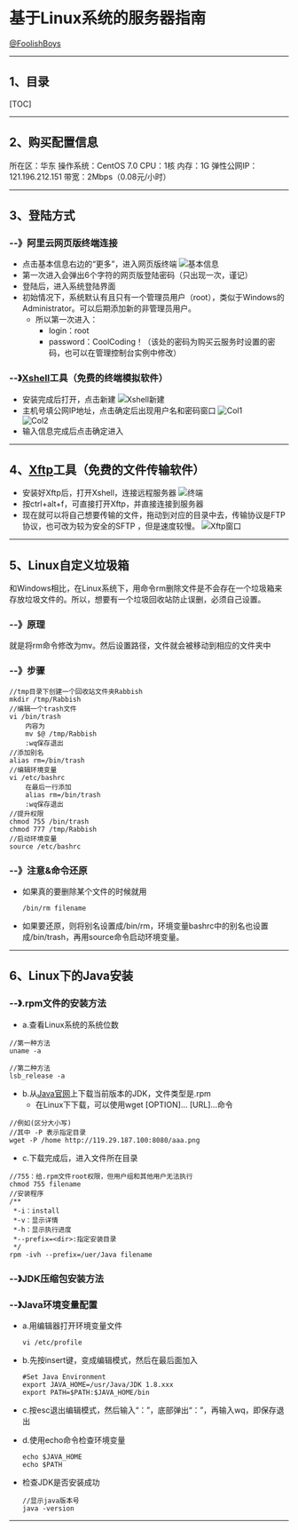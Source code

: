 # 基于Linux系统的服务器指南
[@FoolishBoys](https://github.com/FoolishBoys)

-----
## 1、目录
[TOC]

-----
## 2、购买配置信息
所在区：华东
操作系统：CentOS 7.0
CPU：1核
内存：1G
弹性公网IP：121.196.212.151
带宽：2Mbps（0.08元/小时）

------
## 3、登陆方式
###  --》阿里云网页版终端连接
* 点击基本信息右边的“更多”，进入网页版终端
![基本信息](http://ww4.sinaimg.cn/large/87bbc54cgw1f4iwbiarnxj21050gb3zy.jpg)
* 第一次进入会弹出6个字符的网页版登陆密码（只出现一次，谨记）
* 登陆后，进入系统登陆界面
* 初始情况下，系统默认有且只有一个管理员用户（root），类似于Windows的Administrator。可以后期添加新的非管理员用户。
	* 所以第一次进入：
		* login：root
		* password：CoolCoding！（该处的密码为购买云服务时设置的密码，也可以在管理控制台实例中修改） 

### --》[Xshell](http://www.netsarang.com/download/down_xsh.html)工具（免费的终端模拟软件）

* 安装完成后打开，点击新建
![Xshell新建](http://ww3.sinaimg.cn/large/87bbc54cgw1f4iwsvd4rxj20g00dwtal.jpg)
* 主机号填公网IP地址，点击确定后出现用户名和密码窗口
![Col1](http://ww1.sinaimg.cn/large/87bbc54cgw1f4iwxrvfpsj209l05gmxo.jpg)    
![Col2](http://ww3.sinaimg.cn/large/87bbc54cgw1f4ix19spuaj20c50b0dh3.jpg) 
* 输入信息完成后点击确定进入

------
## 4、[Xftp](http://www.netsarang.com/download/down_xfp.html)工具（免费的文件传输软件）
* 安装好Xftp后，打开Xshell，连接远程服务器
![终端](http://ww3.sinaimg.cn/large/87bbc54cgw1f4ixsiducjj211h0f9tey.jpg)
* 按ctrl+alt+f，可直接打开Xftp，并直接连接到服务器
* 现在就可以将自己想要传输的文件，拖动到对应的目录中去，传输协议是FTP协议，也可改为较为安全的SFTP ，但是速度较慢。
![Xftp窗口](http://ww3.sinaimg.cn/large/87bbc54cgw1f4ixxkiwwpj20sg0fzwjg.jpg)

------
## 5、Linux自定义垃圾箱
和Windows相比，在Linux系统下，用命令rm删除文件是不会存在一个垃圾箱来存放垃圾文件的。所以，想要有一个垃圾回收站防止误删，必须自己设置。
### --》原理
 就是将rm命令修改为mv。然后设置路径，文件就会被移动到相应的文件夹中
### --》步骤
``` dos
//tmp目录下创建一个回收站文件夹Rabbish
mkdir /tmp/Rabbish
//编辑一个trash文件
vi /bin/trash
	内容为
	mv $@ /tmp/Rabbish
	:wq保存退出
//添加别名
alias rm=/bin/trash
//编辑环境变量
vi /etc/bashrc
	在最后一行添加
	alias rm=/bin/trash
	:wq保存退出
//提升权限
chmod 755 /bin/trash
chmod 777 /tmp/Rabbish
//启动环境变量
source /etc/bashrc	
```
### --》注意&命令还原
* 如果真的要删除某个文件的时候就用

	``` dos
	/bin/rm filename
	```
* 如果要还原，则将别名设置成/bin/rm，环境变量bashrc中的别名也设置成/bin/trash，再用source命令启动环境变量。

-------
## 6、Linux下的Java安装
### --》.rpm文件的安装方法
* a.查看Linux系统的系统位数

``` dos
//第一种方法
uname -a

//第二种方法
lsb_release -a
```

* b.从[Java官网](http://www.oracle.com)上下载当前版本的JDK，文件类型是.rpm
	* 在Linux下下载，可以使用wget  [OPTION]... [URL]...命令
``` dos
//例如(区分大小写)
//其中 -P 表示指定目录
wget -P /home http://119.29.187.100:8080/aaa.png
```
* c.下载完成后，进入文件所在目录
``` dos
//755：给.rpm文件root权限，但用户组和其他用户无法执行
chmod 755 filename
//安装程序
/**
 *-i：install
 *-v：显示详情
 *-h：显示执行进度
 *--prefix=<dir>:指定安装目录
 */
rpm -ivh --prefix=/uer/Java filename
```

### --》JDK压缩包安装方法


### --》Java环境变量配置
* a.用编辑器打开环境变量文件

	``` dos
	vi /etc/profile
	```
* b.先按insert键，变成编辑模式，然后在最后面加入

	``` dos
	#Set Java Environment
	export JAVA_HOME=/usr/Java/JDK 1.8.xxx
	export PATH=$PATH:$JAVA_HOME/bin
	```
* c.按esc退出编辑模式，然后输入“：”，底部弹出“：”，再输入wq，即保存退出

* d.使用echo命令检查环境变量

	``` dos
	echo $JAVA_HOME
	echo $PATH
	```
* 检查JDK是否安装成功

	``` dos
	//显示java版本号
	java -version
	```

-------

